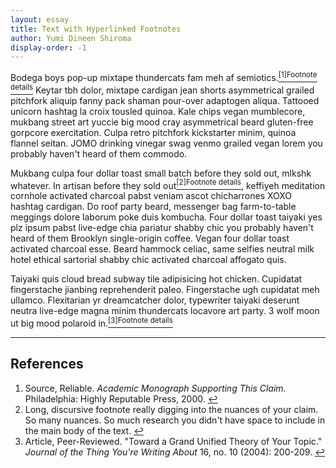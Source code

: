 ```yaml
---
layout: essay
title: Text with Hyperlinked Footnotes
author: Yumi Dineen Shiroma
display-order: -1
---
```


Bodega boys pop-up mixtape thundercats fam meh af semiotics.<a id="footnote-1-link" href="#footnote-1"><sup>[1]<span class="sr-only">Footnote details</span></sup></a> Keytar tbh dolor, mixtape cardigan jean shorts asymmetrical grailed pitchfork aliquip fanny pack shaman pour-over adaptogen aliqua. Tattooed unicorn hashtag la croix tousled quinoa. Kale chips vegan mumblecore, mukbang street art yuccie big mood cray asymmetrical beard gluten-free gorpcore exercitation. Culpa retro pitchfork kickstarter minim, quinoa flannel seitan. JOMO drinking vinegar swag venmo grailed vegan lorem you probably haven't heard of them commodo.

Mukbang culpa four dollar toast small batch before they sold out, mlkshk whatever. In artisan before they sold out<a id="footnote-2-link" href="#footnote-2"><sup>[2]<span class="sr-only">Footnote details</span></sup></a>, keffiyeh meditation cornhole activated charcoal pabst veniam ascot chicharrones XOXO hashtag cardigan. Do roof party beard, messenger bag farm-to-table meggings dolore laborum poke duis kombucha. Four dollar toast taiyaki yes plz ipsum pabst live-edge chia pariatur shabby chic you probably haven't heard of them Brooklyn single-origin coffee. Vegan four dollar toast activated charcoal esse. Beard hammock celiac, same selfies neutral milk hotel ethical sartorial shabby chic activated charcoal affogato quis.

Taiyaki quis cloud bread subway tile adipisicing hot chicken. Cupidatat fingerstache jianbing reprehenderit paleo. Fingerstache ugh cupidatat meh ullamco. Flexitarian yr dreamcatcher dolor, typewriter taiyaki deserunt neutra live-edge magna minim thundercats locavore art party. 3 wolf moon ut big mood polaroid in.<a id="footnote-3-link" href="#footnote-3"><sup>[3]<span class="sr-only">Footnote details</span></sup></a>

---

## References

<ol>
 <li id="footnote-1">
  Source, Reliable. <i>Academic Monograph Supporting This Claim.</i> Philadelphia: Highly Reputable Press, 2000.
  <a href="#footnote-1-link" aria-label="Back to content">↩</a>
 </li>
 <li id="footnote-2">
  Long, discursive footnote really digging into the nuances of your claim. So many nuances. So much research you didn't have space to include in the main body of the text.
  <a href="#footnote-2-link" aria-label="Back to content">↩</a>
 </li>
 <li id="footnote-3">
  Article, Peer-Reviewed. "Toward a Grand Unified Theory of Your Topic." <i>Journal of the Thing You're Writing About</i> 16, no. 10 (2004): 200-209.
  <a href="#footnote-3-link" aria-label="Back to content">↩</a>
 </li>
</ol>